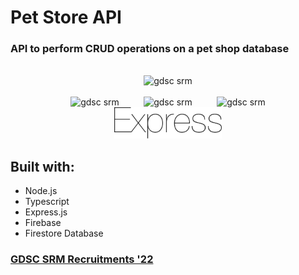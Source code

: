 # Pet Store API 
### API to perform CRUD operations on a pet shop database

<br>
<div align="center">
  <img alt="gdsc srm" src="https://gdsc-woc.tech/static/media/GDSC_Logo.ade0843b.png" height="50" />
</div>
<br>
<div align="center">
  &nbsp&nbsp&nbsp&nbsp&nbsp&nbsp&nbsp&nbsp
  <img alt="gdsc srm" src="https://cdn.worldvectorlogo.com/logos/firebase-1.svg" height="50" />
  &nbsp&nbsp&nbsp&nbsp&nbsp&nbsp&nbsp&nbsp
  <img alt="gdsc srm" src="https://upload.wikimedia.org/wikipedia/commons/d/d9/Node.js_logo.svg" height="50" />
  &nbsp&nbsp&nbsp&nbsp&nbsp&nbsp&nbsp&nbsp
  <img alt="gdsc srm" src="https://upload.wikimedia.org/wikipedia/commons/4/4c/Typescript_logo_2020.svg" height="50" />
  &nbsp&nbsp&nbsp&nbsp&nbsp&nbsp&nbsp&nbsp
  <img alt="gdsc srm" src="https://raw.githubusercontent.com/gilbarbara/logos/master/logos/express.svg" height="50" />
</div>

## Built with:
- Node.js
- Typescript
- Express.js
- Firebase
- Firestore Database


### [GDSC SRM Recruitments '22](https://gdscsrm.com/)